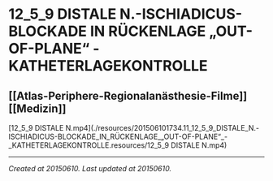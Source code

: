 # 12_5_9 DISTALE N.-ISCHIADICUS-BLOCKADE IN RÜCKENLAGE „OUT-OF-PLANE“ - KATHETERLAGEKONTROLLE
 [[Atlas-Periphere-Regionalanästhesie-Filme]] [[Medizin]] 
---



[12\_5\_9 DISTALE N.mp4](./resources/201506101734.11_12_5_9_DISTALE_N.-ISCHIADICUS-BLOCKADE_IN_RÜCKENLAGE_„OUT-OF-PLANE“_-_KATHETERLAGEKONTROLLE.resources/12_5_9 DISTALE N.mp4)

---

_Created at 20150610._
_Last updated at 20150610._



